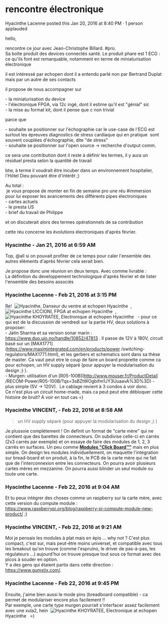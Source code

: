 #  rencontre électronique

Hyacinthe Lacenne posted this Jan 20, 2016 at 8:40 PM · 1 person applauded

hello,  
  
rencontre ce jour avec Jean-Christophe Billard. #pro.  
Sa boîte produit des devices connectés santé. Le produit phare est 1 ECG : ce
qu'ils font est remarquable, notamment en terme de miniaturisation
électronique  
  
il est intéressé par echopen dont il a entendu parlé non par Bertrand Duplat
mais par un autre de ses contacts  
  
il propose de nous accompagner sur  
  
\- la miniaturisation du device  
\- l'électronique FPGA, via 12c ingé, dont il estime qu'il est "génial" sic  
\- la mise au format kit, dont il pense que c non trivial  
  
parce que  
  
\- souhaite se positionner sur l'échographie car le use-case de l'ECG est
surtout les épreuves diagnostics de stress cardiaque qui en pratique  sont
souvent couplées d'échographie, dite "de stress"  
\- souhaite se positionner sur l'open source -&gt; recherche d'output comm.  
  
ce sera une contribution dont il reste à définir les termes, il y aura un
résiduel presta selon la quantité de travail  
  
btw, à terme il voudrait être incuber dans un environnement hospitalier,
l'Hôtel Dieu pouvant être d'intérêt ;)  
  
Au total :  
 je vous propose de monter en fin de semaine pro une réu #immersion  
pour lui exposer les avancements des différents pipes électroniques  
\- cartes actuels  
\- le presta US  
\- brief du travail de Philippe  
  
et on discuterait alors des termes opérationnels de sa contribution  
  
cette réu concerne les évolutions électroniques d'après février.

### **Hyacinthe** - Jan 21, 2016 at 6:59 AM

Top, @all si on pouvait profiter de ce temps pour caler l'ensemble des autres
éléments d'après février cela serait bien.  
  
Je propose donc une réunion en deux temps. Avec comme livrable :  
La définition du developpement technologique d'après février et de lister
l'ensemble des besoins associés

### **Hyacinthe Lacenne** - Feb 21, 2016 at 3:15 PM

Re!  ![Hyacinthe, Danseur du ventre at
echopen](./../../zz_assets/images/avatars/1248689.png) Hyacinthe  ,  ![Hyacinthe
LICCIONI, FPGA at echopen](./../../zz_assets/images/avatars/1249124.png)
Hyacinthe  ,  ![Hyacinthe KHOYRATEE, Electronique at
echopen](./../../zz_assets/images/avatars/1249123.png) Hyacinthe   - pour ce qui
est de la discussion de vendredi sur la partie HV, deux solutions à proposer:  
\- Jatin Sharma et sa version sonar marin :
<https://www.duo.uio.no/handle/10852/47813> . Il passe de 12V à 180V, circuit
basé sur un [MAX1771](https://www.maximintegrated.com/en/products/power
/switching-regulators/MAX1771.html), et les gerbers et schematics sont dans sa
thèse de master. Ca vaut peut etre le coup de faire un board proprette comme
ca pour echopen, un HV supply séparé (pour appuyer la modularisation du design
;) ).  
\- Murgen: utilisation d'un [R05-100B](http://www.mouser.fr/ProductDetail
/RECOM-Power/R05-100B/?qs=3sBZtWOgbifm1JY3UuaavA%3D%3D) - plus simple (5V
-&gt; 120V).  Le cablage revient à 3 condos à voir donc.  
Ce n'est plus un circuit home-made, mais ca peut peut etre débloquer cette
histoire de bruit? A voir en tout cas =)

### **Hyacinthe VINCENT,** - Feb 22, 2016 at 8:58 AM

> un HV supply séparé (pour appuyer la modularisation du design ;) )

  
Je plussoie complètement ! On definit un format de "carte mère" qui ne
contient que des barettes de connecteurs. On subdivise celle-ci en carrés (2x3
carrés par exemple) et on essaye de faire des modules de 1, 2, 3 carrés en
surfaces. Un peu comme [**Modules "Click
Board™"**](http://www.lextronic.fr/C68-modules-click-board.html) mais en plus
simple. On design les modules individuellement, on maquette l'intégration sur
bread-board et on produit, à la fin, le PCB de la carte mère qui ne fait que
de l'interconnexion entre les connecteurs. On pourra avoir plusieurs cartes
mères en mezzanine. On pourra aussi blinder un seul module ou toute une carte.

### **Hyacinthe Lacenne** - Feb 22, 2016 at 9:04 AM

Et tu peux intégrer des choses comme un raspberry sur la carte mère, avec
cette version du compute module :  
<https://www.raspberrypi.org/blog/raspberry-pi-compute-module-new-product/> ;)

### **Hyacinthe VINCENT,** - Feb 22, 2016 at 9:21 AM

Moi je pensais les modules à plat mais en épis ... why not ? C'est plus
compact, c'est sur, mais peut-être moins universel, et compatible avec tous
les breakout qu'on trouve (comme l'espruino, le driver de pas-à-pas, les
régulateurs ...) aujourd'hui on trouve presque tout sous ce format avec des
picos à souder en option.  
Y a des gens qui étaient partis dans cette direction :
<https://www.gumstix.com/>.

### **Hyacinthe Lacenne** - Feb 22, 2016 at 9:45 PM

Ensuite, j'aime bien aussi le mode pins (breadboard compatible) - ca permet de
modulariser encore plus facilement !!  
Par exemple, une carte type murgen pourrait s'interfacer assez facilement avec
une xula2, hein  ![Hyacinthe KHOYRATEE, Electronique at
echopen](./../../zz_assets/images/avatars/1249123.png) Hyacinthe   =)

